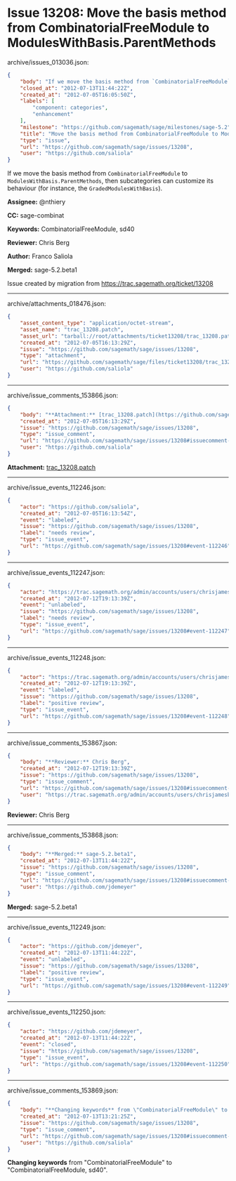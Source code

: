 # Issue 13208: Move the basis method from CombinatorialFreeModule to ModulesWithBasis.ParentMethods

archive/issues_013036.json:
```json
{
    "body": "If we move the basis method from `CombinatorialFreeModule` to `ModulesWithBasis.ParentMethods`, then subcategories can customize its behaviour (for instance, the `GradedModulesWithBasis`).\n\n**Assignee:** @nthiery\n\n**CC:**  sage-combinat\n\n**Keywords:** CombinatorialFreeModule, sd40\n\n**Reviewer:** Chris Berg\n\n**Author:** Franco Saliola\n\n**Merged:** sage-5.2.beta1\n\nIssue created by migration from https://trac.sagemath.org/ticket/13208\n\n",
    "closed_at": "2012-07-13T11:44:22Z",
    "created_at": "2012-07-05T16:05:50Z",
    "labels": [
        "component: categories",
        "enhancement"
    ],
    "milestone": "https://github.com/sagemath/sage/milestones/sage-5.2",
    "title": "Move the basis method from CombinatorialFreeModule to ModulesWithBasis.ParentMethods",
    "type": "issue",
    "url": "https://github.com/sagemath/sage/issues/13208",
    "user": "https://github.com/saliola"
}
```
If we move the basis method from `CombinatorialFreeModule` to `ModulesWithBasis.ParentMethods`, then subcategories can customize its behaviour (for instance, the `GradedModulesWithBasis`).

**Assignee:** @nthiery

**CC:**  sage-combinat

**Keywords:** CombinatorialFreeModule, sd40

**Reviewer:** Chris Berg

**Author:** Franco Saliola

**Merged:** sage-5.2.beta1

Issue created by migration from https://trac.sagemath.org/ticket/13208





---

archive/attachments_018476.json:
```json
{
    "asset_content_type": "application/octet-stream",
    "asset_name": "trac_13208.patch",
    "asset_url": "tarball://root/attachments/ticket13208/trac_13208.patch",
    "created_at": "2012-07-05T16:13:29Z",
    "issue": "https://github.com/sagemath/sage/issues/13208",
    "type": "attachment",
    "url": "https://github.com/sagemath/sage/files/ticket13208/trac_13208.patch",
    "user": "https://github.com/saliola"
}
```



---

archive/issue_comments_153866.json:
```json
{
    "body": "**Attachment:** [trac_13208.patch](https://github.com/sagemath/sage/files/ticket13208/trac_13208.patch)",
    "created_at": "2012-07-05T16:13:29Z",
    "issue": "https://github.com/sagemath/sage/issues/13208",
    "type": "issue_comment",
    "url": "https://github.com/sagemath/sage/issues/13208#issuecomment-153866",
    "user": "https://github.com/saliola"
}
```

**Attachment:** [trac_13208.patch](https://github.com/sagemath/sage/files/ticket13208/trac_13208.patch)



---

archive/issue_events_112246.json:
```json
{
    "actor": "https://github.com/saliola",
    "created_at": "2012-07-05T16:13:54Z",
    "event": "labeled",
    "issue": "https://github.com/sagemath/sage/issues/13208",
    "label": "needs review",
    "type": "issue_event",
    "url": "https://github.com/sagemath/sage/issues/13208#event-112246"
}
```



---

archive/issue_events_112247.json:
```json
{
    "actor": "https://trac.sagemath.org/admin/accounts/users/chrisjamesberg",
    "created_at": "2012-07-12T19:13:39Z",
    "event": "unlabeled",
    "issue": "https://github.com/sagemath/sage/issues/13208",
    "label": "needs review",
    "type": "issue_event",
    "url": "https://github.com/sagemath/sage/issues/13208#event-112247"
}
```



---

archive/issue_events_112248.json:
```json
{
    "actor": "https://trac.sagemath.org/admin/accounts/users/chrisjamesberg",
    "created_at": "2012-07-12T19:13:39Z",
    "event": "labeled",
    "issue": "https://github.com/sagemath/sage/issues/13208",
    "label": "positive review",
    "type": "issue_event",
    "url": "https://github.com/sagemath/sage/issues/13208#event-112248"
}
```



---

archive/issue_comments_153867.json:
```json
{
    "body": "**Reviewer:** Chris Berg",
    "created_at": "2012-07-12T19:13:39Z",
    "issue": "https://github.com/sagemath/sage/issues/13208",
    "type": "issue_comment",
    "url": "https://github.com/sagemath/sage/issues/13208#issuecomment-153867",
    "user": "https://trac.sagemath.org/admin/accounts/users/chrisjamesberg"
}
```

**Reviewer:** Chris Berg



---

archive/issue_comments_153868.json:
```json
{
    "body": "**Merged:** sage-5.2.beta1",
    "created_at": "2012-07-13T11:44:22Z",
    "issue": "https://github.com/sagemath/sage/issues/13208",
    "type": "issue_comment",
    "url": "https://github.com/sagemath/sage/issues/13208#issuecomment-153868",
    "user": "https://github.com/jdemeyer"
}
```

**Merged:** sage-5.2.beta1



---

archive/issue_events_112249.json:
```json
{
    "actor": "https://github.com/jdemeyer",
    "created_at": "2012-07-13T11:44:22Z",
    "event": "unlabeled",
    "issue": "https://github.com/sagemath/sage/issues/13208",
    "label": "positive review",
    "type": "issue_event",
    "url": "https://github.com/sagemath/sage/issues/13208#event-112249"
}
```



---

archive/issue_events_112250.json:
```json
{
    "actor": "https://github.com/jdemeyer",
    "created_at": "2012-07-13T11:44:22Z",
    "event": "closed",
    "issue": "https://github.com/sagemath/sage/issues/13208",
    "type": "issue_event",
    "url": "https://github.com/sagemath/sage/issues/13208#event-112250"
}
```



---

archive/issue_comments_153869.json:
```json
{
    "body": "**Changing keywords** from \"CombinatorialFreeModule\" to \"CombinatorialFreeModule, sd40\".",
    "created_at": "2012-07-13T13:21:25Z",
    "issue": "https://github.com/sagemath/sage/issues/13208",
    "type": "issue_comment",
    "url": "https://github.com/sagemath/sage/issues/13208#issuecomment-153869",
    "user": "https://github.com/saliola"
}
```

**Changing keywords** from "CombinatorialFreeModule" to "CombinatorialFreeModule, sd40".
